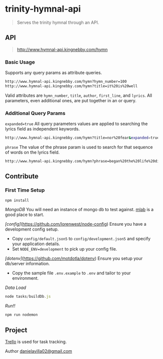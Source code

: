 # trinity-hymnal-api #
> Serves the trinity hymnal through an API.

## API ##
> http://www.hymnal-api.kingnebby.com/hymn

### Basic Usage ###

Supports any query params as attribute queries.
```bash
http://www.hymnal-api.kingnebby.com/hymn?hymn_number=100
http://www.hymnal-api.kingnebby.com/hymn?title=it%20is%20well
```

Valid attributes are `hymn_number`, `title`, `author`, `first_line`, and `lyrics`.
All parameters, even additional ones, are put together in an or query.


### Additional Query Params ###
`expanded=true` All query parameters values are applied to searching the lyrics field as independent keywords.
```bash
http://www.hymnal-api.kingnebby.com/hymn?title=nor%20fear&expanded=true
```

`phrase` The value of the phrase param is used to search for that sequence of words on the lyrics field.
```bash
http://www.hymnal-api.kingnebby.com/hymn?phrase=began%20the%20life%20divine
```

## Contribute ##

### First Time Setup ###

```javascript
npm install
```

*MongoDB*
You will need an instance of mongo db to test against. [mlab](www.mlab.com) is a good place to start.

*[config]*(https://github.com/lorenwest/node-config)
Ensure you have a development config setup.
- Copy `config/default.json5` to `config/development.json5` and specify your application details.
- Set `NODE_ENV=development` to pick up your config file.

*[dotenv]*(https://github.com/motdotla/dotenv)
Ensure you setup your db/server information. 
- Copy the sample file `.env.example` to `.env` and tailor to your environment.

*Data Load*
```javascript
node tasks/buildDb.js
```

*Run!!*
```javascript
npm run nodemon
```

## Project ##
[Trello](https://trello.com/b/qqGViEvF/trinity-hymnal-mobile) is used for task tracking.

Author danielavilla02@gmail.com